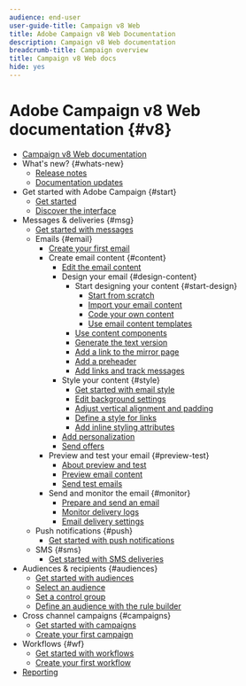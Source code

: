 ```yaml
---
audience: end-user
user-guide-title: Campaign v8 Web
title: Adobe Campaign v8 Web Documentation
description: Campaign v8 Web documentation
breadcrumb-title: Campaign overview
title: Campaign v8 Web docs
hide: yes
---
```


# Adobe Campaign v8 Web documentation {#v8}

+ [Campaign v8 Web documentation](campaign-web-home.md)
+ What's new? {#whats-new}
  + [Release notes](rn/release-notes.md)
  + [Documentation updates](rn/documentation-updates.md)
+ Get started with Adobe Campaign {#start}
  + [Get started](get-started/get-started.md)
  + [Discover the interface](get-started/user-interface.md)
+ Messages & deliveries {#msg}
  + [Get started with messages](email/gs-messages.md)
  + Emails {#email}
    + [Create your first email](email/create-email.md)
    + Create email content {#content}
      + [Edit the email content](content/edit-content.md)
      + Design your email {#design-content}
        + Start designing your content {#start-design}
          + [Start from scratch ](content/create-email-content.md)
          + [Import your email content](content/existing-content.md)
          + [Code your own content](content/code-content.md)
          + [Use email content templates](content/email-templates.md)
        + [Use content components](content/content-components.md)
        + [Generate the text version](content/text-version-email.md)
        + [Add a link to the mirror page](content/mirror-page.md)
        + [Add a preheader](content/preheader.md)
        + [Add links and track messages](content/message-tracking.md)    
      + Style your content {#style}
        + [Get started with email style](content/get-started-email-style.md)
        + [Edit background settings](content/backgrounds.md)
        + [Adjust vertical alignment and padding](content/alignment-and-padding.md)
        + [Define a style for links](content/styling-links.md)
        + [Add inline styling attributes](content/inline-styling.md)
      + [Add personalization](personalization/personalize.md)
      + [Send offers](content/offers.md)
    + Preview and test your email {#preview-test}
      + [About preview and test](preview-test/preview-test.md) 
      + [Preview email content](preview-test/preview-content.md)
      + [Send test emails](preview-test/proofs.md)
    + Send and monitor the email {#monitor}
      + [Prepare and send an email](monitor/prepare-send.md)
      + [Monitor delivery logs](monitor/delivery-logs.md)
      + [Email delivery settings](advanced-settings/delivery-settings.md)
  + Push notifications {#push}
    + [Get started with push notifications](push/gs-push.md)
  + SMS {#sms}
    + [Get started with SMS deliveries](sms/gs-sms.md)
+ Audiences & recipients {#audiences}
  + [Get started with audiences](audience/about-audiences.md)
  + [Select an audience](audience/add-audience.md)
  + [Set a control group](audience/control-group.md)
  + [Define an audience with the rule builder](audience/segment-builder.md)
+ Cross channel campaigns {#campaigns}
  + [Get started with campaigns](campaigns/gs-campaigns.md)
  + [Create your first campaign](campaigns/create-campaigns.md)
+ Workflows {#wf}
  + [Get started with workflows](workflows/gs-workflows.md)
  + [Create your first workflow](workflows/create-workflows.md)
+ [Reporting](reporting/reports.md)

